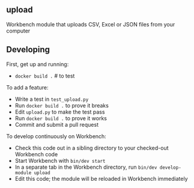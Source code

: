 upload
------

Workbench module that uploads CSV, Excel or JSON files from your computer

Developing
----------

First, get up and running:

- `docker build .` # to test

To add a feature:

- Write a test in `test_upload.py`
- Run `docker build .` to prove it breaks
- Edit `upload.py` to make the test pass
- Run `docker build .` to prove it works
- Commit and submit a pull request


To develop continuously on Workbench:

- Check this code out in a sibling directory to your checked-out Workbench code
- Start Workbench with `bin/dev start`
- In a separate tab in the Workbench directory, run `bin/dev develop-module upload`
- Edit this code; the module will be reloaded in Workbench immediately
